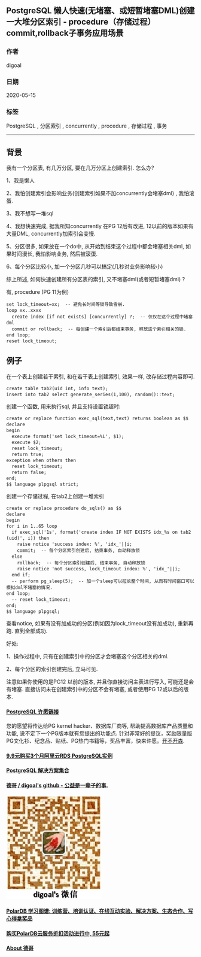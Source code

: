 ## PostgreSQL 懒人快速(无堵塞、或短暂堵塞DML)创建一大堆分区索引 - procedure（存储过程）commit,rollback子事务应用场景  
  
### 作者  
digoal  
  
### 日期  
2020-05-15  
  
### 标签  
PostgreSQL , 分区索引 , concurrently , procedure , 存储过程 , 事务    
  
----  
  
## 背景  
我有一个分区表, 有几万分区, 要在几万分区上创建索引. 怎么办?  
  
1、我是懒人  
  
2、我怕创建索引会影响业务(创建索引如果不加concurrently会堵塞dml) , 我怕滚蛋.   
  
3、我不想写一堆sql   
  
4、我想快速完成, 据我所知concurrently 在PG 12后有改进, 12以前的版本如果有大量DML, concurrently加索引会变慢.  
  
5、分区很多, 如果放在一个do中, 从开始到结束这个过程中都会堵塞相关dml, 如果时间漫长, 我怕影响业务, 然后被滚蛋.   
  
6、每个分区比较小, 加一个分区几秒可以搞定(几秒对业务影响较小)    
  
综上所述, 如何快速创建所有分区表的索引, 又不堵塞dml(或者短暂堵塞dml) ?     
  
有, procedure (PG 11为例)   
  
```  
set lock_timeout=xx;  -- 避免长时间等锁导致雪崩.  
loop xx..xxxx   
  create index [if not exists] [concurrently] ?;  -- 仅仅在这个过程中堵塞dml  
  commit or rollback;  -- 每创建一个索引后都结束事务, 释放这个索引相关的锁.   
end loop;  
reset lock_timeout;  
```  
  
## 例子  
在一个表上创建若干索引, 和在若干表上创建索引, 效果一样, 改存储过程内容即可.    
  
```  
create table tab2(uid int, info text);  
insert into tab2 select generate_series(1,100), random()::text;  
```  
  
创建一个函数, 用来执行sql, 并且支持设置锁超时:   
  
```  
create or replace function exec_sql(text,text) returns boolean as $$  
declare  
begin  
  execute format('set lock_timeout=%L', $1);  
  execute $2;  
  reset lock_timeout;  
  return true;  
exception when others then  
  reset lock_timeout;  
  return false;  
end;  
$$ language plpgsql strict;  
```  
  
创建一个存储过程, 在tab2上创建一堆索引  
  
```  
create or replace procedure do_sqls() as $$  
declare  
begin  
for i in 1..65 loop  
  if exec_sql('1s', format('create index IF NOT EXISTS idx_%s on tab2 (uid)', i)) then  
    raise notice 'success index: %', 'idx_'||i;   
    commit;  -- 每个分区索引创建后, 结束事务, 自动释放锁  
  else  
    rollback;  -- 每个分区索引创建后, 结束事务, 自动释放锁  
    raise notice 'not success, lock_timeout index: %', 'idx_'||i;   
  end if;  
  -- perform pg_sleep(5);  -- 加一个sleep可以拉长整个时间, 从而有时间窗口可以模拟dml不堵塞的情况.    
end loop;  
  -- reset lock_timeout;    
end;  
$$ language plpgsql;  
```  
  
查看notice, 如果有没有加成功的分区(例如因为lock_timeout没有加成功), 重新再跑.  直到全部成功.    
  
  
好处:   
  
1、操作过程中, 只有在创建索引中的分区才会堵塞这个分区相关的dml.   
  
2、每个分区的索引创建完后, 立马可见.    
  
  
注意如果你使用的是PG12 以前的版本, 并且你直接访问主表进行写入, 可能还是会有堵塞. 直接访问未在创建索引中的分区不会有堵塞, 或者使用PG 12或以后的版本.   
  
  
  
  
  
  
  
  
  
  
  
  
  
  
  
  
  
  
  
  
  
  
  
  
  
  
  
  
  
  
  
  
  
  
  
  
  
  
  
  
  
  
  
  
  
  
  
  
  
  
  
  
  
  
  
#### [PostgreSQL 许愿链接](https://github.com/digoal/blog/issues/76 "269ac3d1c492e938c0191101c7238216")
您的愿望将传达给PG kernel hacker、数据库厂商等, 帮助提高数据库产品质量和功能, 说不定下一个PG版本就有您提出的功能点. 针对非常好的提议，奖励限量版PG文化衫、纪念品、贴纸、PG热门书籍等，奖品丰富，快来许愿。[开不开森](https://github.com/digoal/blog/issues/76 "269ac3d1c492e938c0191101c7238216").  
  
  
#### [9.9元购买3个月阿里云RDS PostgreSQL实例](https://www.aliyun.com/database/postgresqlactivity "57258f76c37864c6e6d23383d05714ea")
  
  
#### [PostgreSQL 解决方案集合](https://yq.aliyun.com/topic/118 "40cff096e9ed7122c512b35d8561d9c8")
  
  
#### [德哥 / digoal's github - 公益是一辈子的事.](https://github.com/digoal/blog/blob/master/README.md "22709685feb7cab07d30f30387f0a9ae")
  
  
![digoal's wechat](../pic/digoal_weixin.jpg "f7ad92eeba24523fd47a6e1a0e691b59")
  
  
#### [PolarDB 学习图谱: 训练营、培训认证、在线互动实验、解决方案、生态合作、写心得拿奖品](https://www.aliyun.com/database/openpolardb/activity "8642f60e04ed0c814bf9cb9677976bd4")
  
  
#### [购买PolarDB云服务折扣活动进行中, 55元起](https://www.aliyun.com/activity/new/polardb-yunparter?userCode=bsb3t4al "e0495c413bedacabb75ff1e880be465a")
  
  
#### [About 德哥](https://github.com/digoal/blog/blob/master/me/readme.md "a37735981e7704886ffd590565582dd0")
  
